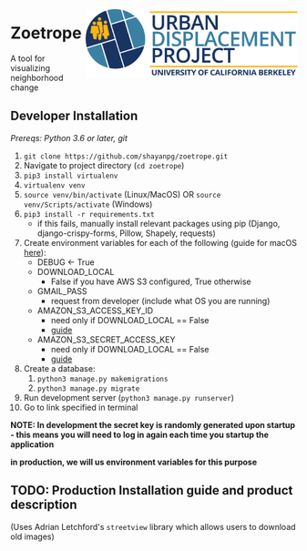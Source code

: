 <a href='https://urbandisplacement.org/'><img src='home/static/home/UDP_Logo.png' align="right" height="120" /></a>  

# Zoetrope

A tool for visualizing neighborhood change

## Developer Installation
*Prereqs: Python 3.6 or later, git*
1. `git clone https://github.com/shayanpg/zoetrope.git`
2. Navigate to project directory (`cd zoetrope`)
3. `pip3 install virtualenv`
4. `virtualenv venv`
5. `source venv/bin/activate` (Linux/MacOS) OR `source venv/Scripts/activate` (Windows)
6. `pip3 install -r requirements.txt`
    * if this fails, manually install relevant packages using pip (Django, django-crispy-forms, Pillow, Shapely, requests)
7. Create environment variables for each of the following (guide for macOS <a href='https://phoenixnap.com/kb/set-environment-variable-mac'>here</a>):
    * DEBUG <- True
    * DOWNLOAD_LOCAL
      * False if you have AWS S3 configured, True otherwise
    * GMAIL_PASS
      * request from developer (include what OS you are running)
    * AMAZON_S3_ACCESS_KEY_ID
      * need only if DOWNLOAD_LOCAL == False
      * <a href='https://erangad.medium.com/upload-a-remote-image-to-s3-without-saving-it-first-with-python-def9c6ee1140'>guide</a>
    * AMAZON_S3_SECRET_ACCESS_KEY
      * need only if DOWNLOAD_LOCAL == False
      * <a href='https://erangad.medium.com/upload-a-remote-image-to-s3-without-saving-it-first-with-python-def9c6ee1140'>guide</a>
8. Create a database:
    1. `python3 manage.py makemigrations`
    2. `python3 manage.py migrate`
9. Run development server (`python3 manage.py runserver`)
10. Go to link specified in terminal

**NOTE: In development the secret key is randomly generated upon startup - this means you will need to log in again each time you startup the application**

**in production, we will us environment variables for this purpose**


## TODO: Production Installation guide and product description

(Uses Adrian Letchford's `streetview` library which allows users to download old images)
